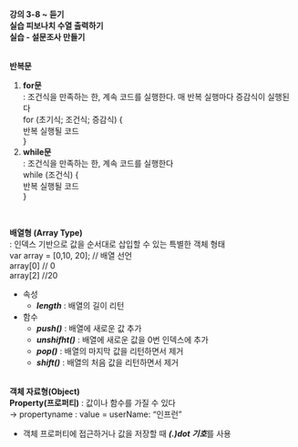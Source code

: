 **강의 3-8 ~ 듣기** <br>
**실습 피보나치 수열 출력하기** <br>
**실습 - 설문조사 만들기** <br>
<br>

**반복문**<br>
1. **for문**<br>
    : 조건식을 만족하는 한, 계속 코드를 실행한다. 매 반복 실행마다 증감식이 실행된다<br>
    for (초기식; 조건식; 증감식) {<br>
        반복 실행될 코드<br>
    }<br>
2. **while문** <br>
    : 조건식을 만족하는 한, 계속 코드를 실행한다<br>
    while (조건식) {<br>
        반복 실행될 코드<br>
    }<br>
<br>

**배열형 (Array Type)**<br>
: 인덱스 기반으로 값을 순서대로 삽입할 수 있는 특별한 객체 형태<br>
var array = [0,10, 20];  // 배열 선언<br>
array[0]  // 0<br>
array[2] //20 <br>
- 속성
    - ***length*** : 배열의 길이 리턴
- 함수
    - ***push()*** : 배열에 새로운 값 추가
    - ***unshifht()*** : 배열에 새로운 값을 0번 인덱스에 추가
    - ***pop()*** : 배열의 마지막 값을 리턴하면서 제거
    - ***shift()*** : 배열의 처음 값을 리턴하면서 제거
<br><br>

**객체 자료형(Object)**<br>
**Property(프로퍼티)** : 값이나 함수를 가질 수 있다<br>
→ propertyname : value = userName: “인프런”<br>
- 객체 프로퍼티에 접근하거나 값을 저장할 때 ***(.)dot 기호***를 사용

